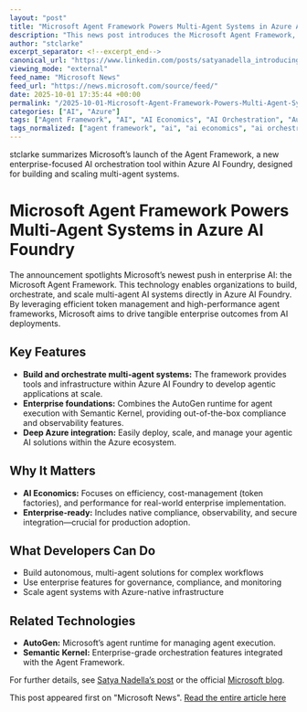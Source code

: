```yaml
---
layout: "post"
title: "Microsoft Agent Framework Powers Multi-Agent Systems in Azure AI Foundry"
description: "This news post introduces the Microsoft Agent Framework, highlighting its role in enterprise-scale AI economics by enabling efficient token factories and highly performant agent frameworks. The framework integrates Azure AI Foundry, AutoGen runtime, and Semantic Kernel for building, orchestrating, and scaling multi-agent AI systems, with enterprise-ready features including compliance and observability."
author: "stclarke"
excerpt_separator: <!--excerpt_end-->
canonical_url: "https://www.linkedin.com/posts/satyanadella_introducing-microsoft-agent-framework-microsoft-activity-7379202146988318720-WDPf"
viewing_mode: "external"
feed_name: "Microsoft News"
feed_url: "https://news.microsoft.com/source/feed/"
date: 2025-10-01 17:35:44 +00:00
permalink: "/2025-10-01-Microsoft-Agent-Framework-Powers-Multi-Agent-Systems-in-Azure-AI-Foundry.html"
categories: ["AI", "Azure"]
tags: ["Agent Framework", "AI", "AI Economics", "AI Orchestration", "AutoGen", "Azure", "Azure AI Foundry", "Azure Integration", "Company News", "Compliance", "Enterprise AI", "LinkedIn Post", "Microsoft Agent Framework", "Multi Agent Systems", "News", "Observability", "Scalable AI", "Semantic Kernel", "Token Factory"]
tags_normalized: ["agent framework", "ai", "ai economics", "ai orchestration", "autogen", "azure", "azure ai foundry", "azure integration", "company news", "compliance", "enterprise ai", "linkedin post", "microsoft agent framework", "multi agent systems", "news", "observability", "scalable ai", "semantic kernel", "token factory"]
---
```


stclarke summarizes Microsoft’s launch of the Agent Framework, a new enterprise-focused AI orchestration tool within Azure AI Foundry, designed for building and scaling multi-agent systems.<!--excerpt_end-->

# Microsoft Agent Framework Powers Multi-Agent Systems in Azure AI Foundry

The announcement spotlights Microsoft’s newest push in enterprise AI: the Microsoft Agent Framework. This technology enables organizations to build, orchestrate, and scale multi-agent AI systems directly in Azure AI Foundry. By leveraging efficient token management and high-performance agent frameworks, Microsoft aims to drive tangible enterprise outcomes from AI deployments.

## Key Features

- **Build and orchestrate multi-agent systems:** The framework provides tools and infrastructure within Azure AI Foundry to develop agentic applications at scale.
- **Enterprise foundations:** Combines the AutoGen runtime for agent execution with Semantic Kernel, providing out-of-the-box compliance and observability features.
- **Deep Azure integration:** Easily deploy, scale, and manage your agentic AI solutions within the Azure ecosystem.

## Why It Matters

- **AI Economics:** Focuses on efficiency, cost-management (token factories), and performance for real-world enterprise implementation.
- **Enterprise-ready:** Includes native compliance, observability, and secure integration—crucial for production adoption.

## What Developers Can Do

- Build autonomous, multi-agent solutions for complex workflows
- Use enterprise features for governance, compliance, and monitoring
- Scale agent systems with Azure-native infrastructure

## Related Technologies

- **AutoGen:** Microsoft’s agent runtime for managing agent execution.
- **Semantic Kernel:** Enterprise-grade orchestration features integrated with the Agent Framework.

For further details, see [Satya Nadella’s post](https://www.linkedin.com/posts/satyanadella_introducing-microsoft-agent-framework-microsoft-activity-7379202146988318720-WDPf) or the official [Microsoft blog](https://azure.microsoft.com/en-us/blog/introducing-microsoft-agent-framework/).

This post appeared first on "Microsoft News". [Read the entire article here](https://www.linkedin.com/posts/satyanadella_introducing-microsoft-agent-framework-microsoft-activity-7379202146988318720-WDPf)

